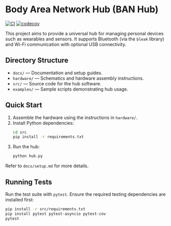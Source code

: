 # Body Area Network Hub (BAN Hub)
[![CI](https://github.com/yourorg/BAN/actions/workflows/python.yml/badge.svg)](https://github.com/yourorg/BAN/actions/workflows/python.yml)
[![codecov](https://codecov.io/gh/yourorg/BAN/branch/main/graph/badge.svg)](https://codecov.io/gh/yourorg/BAN)

This project aims to provide a universal hub for managing personal devices such as wearables and sensors. It supports Bluetooth (via the `bleak` library) and Wi-Fi communication with optional USB connectivity.

## Directory Structure

- `docs/` — Documentation and setup guides.
- `hardware/` — Schematics and hardware assembly instructions.
- `src/` — Source code for the hub software.
- `examples/` — Sample scripts demonstrating hub usage.

## Quick Start

1. Assemble the hardware using the instructions in `hardware/`.
2. Install Python dependencies:
   ```bash
   cd src
   pip install -r requirements.txt
   ```
3. Run the hub:
   ```bash
   python hub.py
   ```

Refer to `docs/setup.md` for more details.

## Running Tests

Run the test suite with `pytest`. Ensure the required testing
dependencies are installed first:

```bash
pip install -r src/requirements.txt
pip install pytest pytest-asyncio pytest-cov
pytest
```

